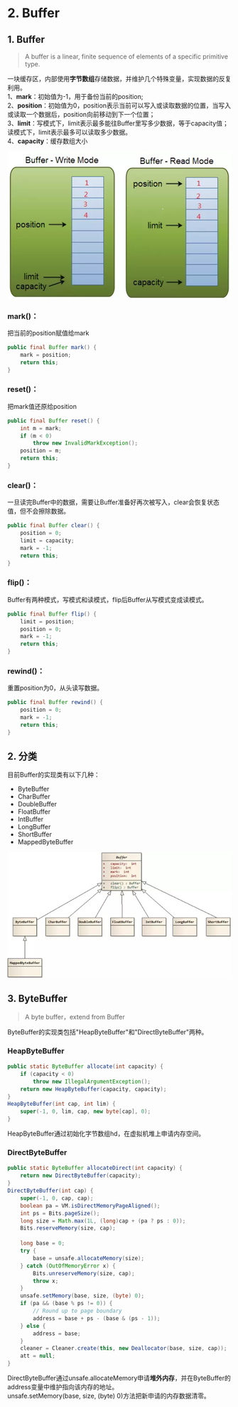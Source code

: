 # 2. Buffer

## 1. Buffer

> A buffer is a linear, finite sequence of elements of a specific primitive type.

一块缓存区，内部使用**字节数组**存储数据，并维护几个特殊变量，实现数据的反复利用。  
 1、**mark**：初始值为-1，用于备份当前的position;  
 2、**position**：初始值为0，position表示当前可以写入或读取数据的位置，当写入或读取一个数据后，position向前移动到下一个位置；  
 3、**limit**：写模式下，limit表示最多能往Buffer里写多少数据，等于capacity值；读模式下，limit表示最多可以读取多少数据。  
 4、**capacity**：缓存数组大小

![](../../../.gitbook/assets/image%20%28319%29.png)

### **mark\(\)**：

把当前的position赋值给mark

```java
public final Buffer mark() {
    mark = position;
    return this;
}
```

### **reset\(\)**：

把mark值还原给position

```java
public final Buffer reset() {
    int m = mark;
    if (m < 0)
        throw new InvalidMarkException();
    position = m;
    return this;
}
```

### **clear\(\)**：

一旦读完Buffer中的数据，需要让Buffer准备好再次被写入，clear会恢复状态值，但不会擦除数据。

```java
public final Buffer clear() {
    position = 0;
    limit = capacity;
    mark = -1;
    return this;
}
```

### **flip\(\)**：

Buffer有两种模式，写模式和读模式，flip后Buffer从写模式变成读模式。

```java
public final Buffer flip() {
    limit = position;
    position = 0;
    mark = -1;
    return this;
}
```

### **rewind\(\)**：

重置position为0，从头读写数据。

```java
public final Buffer rewind() {
    position = 0;
    mark = -1;
    return this;
}
```

## 2. 分类

目前Buffer的实现类有以下几种：

* ByteBuffer
* CharBuffer
* DoubleBuffer
* FloatBuffer
* IntBuffer
* LongBuffer
* ShortBuffer
* MappedByteBuffer

![](../../../.gitbook/assets/image%20%28168%29.png)

## 3. ByteBuffer

> A byte buffer，extend from Buffer

ByteBuffer的实现类包括"HeapByteBuffer"和"DirectByteBuffer"两种。

### **HeapByteBuffer**

```java
public static ByteBuffer allocate(int capacity) {
    if (capacity < 0)
        throw new IllegalArgumentException();
    return new HeapByteBuffer(capacity, capacity);
}
HeapByteBuffer(int cap, int lim) {  
    super(-1, 0, lim, cap, new byte[cap], 0);
}
```

HeapByteBuffer通过初始化字节数组hd，在虚拟机堆上申请内存空间。

### **DirectByteBuffer**

```java
public static ByteBuffer allocateDirect(int capacity) {
    return new DirectByteBuffer(capacity);
}
DirectByteBuffer(int cap) {
    super(-1, 0, cap, cap);
    boolean pa = VM.isDirectMemoryPageAligned();
    int ps = Bits.pageSize();
    long size = Math.max(1L, (long)cap + (pa ? ps : 0));
    Bits.reserveMemory(size, cap);

    long base = 0;
    try {
        base = unsafe.allocateMemory(size);
    } catch (OutOfMemoryError x) {
        Bits.unreserveMemory(size, cap);
        throw x;
    }
    unsafe.setMemory(base, size, (byte) 0);
    if (pa && (base % ps != 0)) {
        // Round up to page boundary
        address = base + ps - (base & (ps - 1));
    } else {
        address = base;
    }
    cleaner = Cleaner.create(this, new Deallocator(base, size, cap));
    att = null;
}
```

DirectByteBuffer通过unsafe.allocateMemory申请**堆外内存**，并在ByteBuffer的address变量中维护指向该内存的地址。  
 unsafe.setMemory\(base, size, \(byte\) 0\)方法把新申请的内存数据清零。  
  


